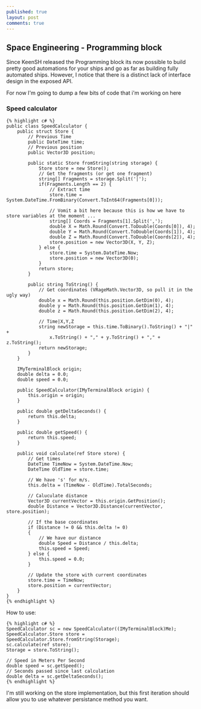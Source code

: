 ```yaml
---
published: true
layout: post
comments: true
---
```




## Space Engineering - Programming block

Since KeenSH released the Programming block its now possible to build pretty good automations for your ships
and go as far as building fully automated ships. However, I notice that there is a distinct lack of interface design in the exposed API.

For now I'm going to dump a few bits of code that i'm working on here

### Speed calculator

    {% highlight c# %}
    public class SpeedCalculator {
        public struct Store {
            // Previous Time
            public DateTime time;
            // Previous position
            public Vector3D position;
    
            public static Store fromString(string storage) {
                Store store = new Store();
                // Get the fragments (or get one fragment) 
                string[] Fragments = storage.Split('|');
                if(Fragments.Length == 2) {
                    // Extract time
                    store.time = System.DateTime.FromBinary(Convert.ToInt64(Fragments[0]));
    
                    // Vomit a bit here because this is how we have to store variables at the moment ...
                    string[] Coords = Fragments[1].Split(',');
                    double X = Math.Round(Convert.ToDouble(Coords[0]), 4); 
                    double Y = Math.Round(Convert.ToDouble(Coords[1]), 4); 
                    double Z = Math.Round(Convert.ToDouble(Coords[2]), 4); 
                    store.position = new Vector3D(X, Y, Z);
                } else {            
                    store.time = System.DateTime.Now;
                    store.position = new Vector3D(0);
                }
                return store;
            }
    
            public string ToString() {
                // Get coordinates (VRageMath.Vector3D, so pull it in the ugly way) 
                double x = Math.Round(this.position.GetDim(0), 4); 
                double y = Math.Round(this.position.GetDim(1), 4); 
                double z = Math.Round(this.position.GetDim(2), 4);
    
                // Time|X,Y,Z
                string newStorage = this.time.ToBinary().ToString() + "|" + 
                    x.ToString() + "," + y.ToString() + "," + z.ToString();
                return newStorage;
            }
        }
    
        IMyTerminalBlock origin;
        double delta = 0.0;
        double speed = 0.0;
    
        public SpeedCalculator(IMyTerminalBlock origin) {
            this.origin = origin;
        }
    
        public double getDeltaSeconds() {
            return this.delta;
        }
    
        public double getSpeed() {
            return this.speed;
        }
    
        public void calculate(ref Store store) {
            // Get times 
            DateTime TimeNow = System.DateTime.Now;
            DateTime OldTime = store.time;
    
            // We have 's' for m/s. 
            this.delta = (TimeNow - OldTime).TotalSeconds;
            
            // Caluculate distance
            Vector3D currentVector = this.origin.GetPosition();
            double Distance = Vector3D.Distance(currentVector, store.position);
    
            // If the base coordinates 
            if (Distance != 0 && this.delta != 0)
            {
                // We have our distance 
                double Speed = Distance / this.delta;
                this.speed = Speed;
            } else {
                this.speed = 0.0;
            }
    
            // Update the store with current coordinates
            store.time = TimeNow;
            store.position = currentVector;
        }
    }
    {% endhighlight %}

How to use:

    {% highlight c# %}
    SpeedCalculator sc = new SpeedCalculator((IMyTerminalBlock)Me);
    SpeedCalculator.Store store = SpeedCalculator.Store.fromString(Storage);
    sc.calculate(ref store);
    Storage = store.ToString();
    
    // Speed in Meters Per Second
    double speed = sc.getSpeed();
    // Seconds passed since last calculation
    double delta = sc.getDeltaSeconds();
    {% endhighlight %}

I'm still working on the store implementation, but this first iteration should allow you to use whatever persistance method you want.

